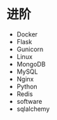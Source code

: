 # 进阶

- Docker
- Flask
- Gunicorn
- Linux
- MongoDB
- MySQL
- Nginx
- Python
- Redis
- software
- sqlalchemy
